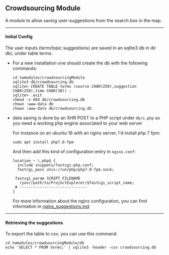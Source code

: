 ## Crowdsourcing Module

A module to allow saving user-suggestions from the search box in the map.

------------------------------------------------------
#### Initial Config
The user inputs (term/topic suggestions) are saved in an sqlite3 db in dir db/, under table terms.

  - For a new installation one should create the db with the following commands:

    ```
    cd twmodules/crowdsourcingModule
    sqlite3 db/crowdsourcing.db
    sqlite> CREATE TABLE terms (source CHAR(250),suggestion CHAR(250),time CHAR(30)) ;
    sqlite> .exit
    chmod -v 664 db/crowdsourcing.db
    chown :www-data db
    chown :www-data db/crowdsourcing.db
    ```

  - data saving is done by an XHR POST to a PHP script under `db/s.php` so you need a working php engine associated to your web server

    For instance on an ubuntu 16 with an nginx server, I'd install php 7 fpm:
    ```
    sudo apt install php7.0-fpm
    ```

    And then add this kind of configuration entry in `nginx.conf`:
    ```
    location ~ \.php$ {
      include snippets/fastcgi-php.conf;
      fastcgi_pass unix:/run/php/php7.0-fpm.sock;

     fastcgi_param SCRIPT_FILENAME
       /your/path/to/ProjectExplorer/$fastcgi_script_name;
     # ------------------------------
    }
    ```

    For more information about the nginx configuration, you can find information in [nginx_suggestions.md](https://github.com/moma/ProjectExplorer/blob/master/00.DOCUMENTATION/C-advanced/nginx_suggestions.md).

------------------------------------------------------
#### Retrieving the suggestions

To export the table to csv, you can use this command.
```
cd twmodules/crowdsourcingModule/db
echo 'SELECT * FROM terms;' | sqlite3 -header -csv crowdsourcing.db
```
